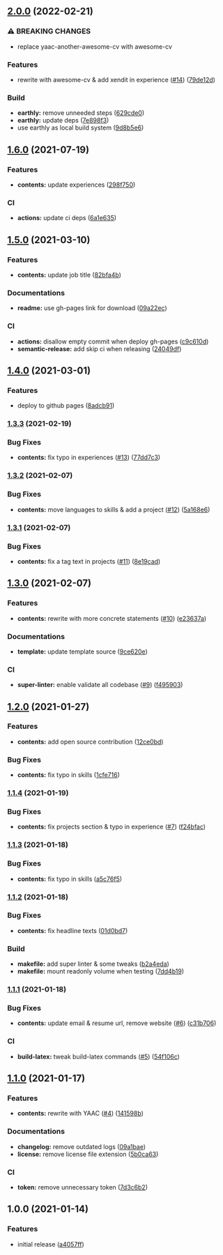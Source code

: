 ## [2.0.0](https://github.com/kirintwn/resume/compare/v1.6.0...v2.0.0) (2022-02-21)


### ⚠ BREAKING CHANGES

* replace yaac-another-awesome-cv with awesome-cv

### Features

* rewrite with awesome-cv & add xendit in experience ([#14](https://github.com/kirintwn/resume/issues/14)) ([79de12d](https://github.com/kirintwn/resume/commit/79de12db3e0c796cc4281a139283ca1ed76097a3))


### Build

* **earthly:** remove unneeded steps ([629cde0](https://github.com/kirintwn/resume/commit/629cde01372c044f6088db81b7ebf846c2136992))
* **earthly:** update deps ([7e898f3](https://github.com/kirintwn/resume/commit/7e898f3b18a1bb621f72c029ca41f8d55bd34997))
* use earthly as local build system ([9d8b5e6](https://github.com/kirintwn/resume/commit/9d8b5e648f8b5fcef13ca1a2e4cd8fa41f0f2bf3))

## [1.6.0](https://github.com/kirintwn/resume/compare/v1.5.0...v1.6.0) (2021-07-19)


### Features

* **contents:** update experiences ([298f750](https://github.com/kirintwn/resume/commit/298f750f977a1c7fed5851155118af8ca8706035))


### CI

* **actions:** update ci deps ([6a1e635](https://github.com/kirintwn/resume/commit/6a1e6352ced981147fa254cc081b581c284623ec))

## [1.5.0](https://github.com/kirintwn/resume/compare/v1.4.0...v1.5.0) (2021-03-10)


### Features

* **contents:** update job title ([82bfa4b](https://github.com/kirintwn/resume/commit/82bfa4b3a2c20497019dffd2fdfbc6ee32f175d9))


### Documentations

* **readme:** use gh-pages link for download ([09a22ec](https://github.com/kirintwn/resume/commit/09a22ec24116bb1829f2288a2440b5df7e6bdbf1))


### CI

* **actions:** disallow empty commit when deploy gh-pages ([c9c610d](https://github.com/kirintwn/resume/commit/c9c610d9dece5f96607c8759fec9173148d4f185))
* **semantic-release:** add skip ci when releasing ([24049df](https://github.com/kirintwn/resume/commit/24049dff28c62f53f19d375e56989e5665e1b301))

## [1.4.0](https://github.com/kirintwn/resume/compare/v1.3.3...v1.4.0) (2021-03-01)


### Features

* deploy to github pages ([8adcb91](https://github.com/kirintwn/resume/commit/8adcb91f0930ad995a6ebd12dd6d35f0aa739117))

### [1.3.3](https://github.com/kirintwn/resume/compare/v1.3.2...v1.3.3) (2021-02-19)


### Bug Fixes

* **contents:** fix typo in experiences ([#13](https://github.com/kirintwn/resume/issues/13)) ([77dd7c3](https://github.com/kirintwn/resume/commit/77dd7c347ffdfd9dc5e5d97e9a760b2fe507c8f4))

### [1.3.2](https://github.com/kirintwn/resume/compare/v1.3.1...v1.3.2) (2021-02-07)


### Bug Fixes

* **contents:** move languages to skills & add a project ([#12](https://github.com/kirintwn/resume/issues/12)) ([5a168e6](https://github.com/kirintwn/resume/commit/5a168e620ded43fcf44c673af026a1dac5b127a0))

### [1.3.1](https://github.com/kirintwn/resume/compare/v1.3.0...v1.3.1) (2021-02-07)


### Bug Fixes

* **contents:** fix a tag text in projects ([#11](https://github.com/kirintwn/resume/issues/11)) ([8e19cad](https://github.com/kirintwn/resume/commit/8e19cad35eee215dfe2c6fe8914d385570bc5a20))

## [1.3.0](https://github.com/kirintwn/resume/compare/v1.2.0...v1.3.0) (2021-02-07)


### Features

* **contents:** rewrite with more concrete statements ([#10](https://github.com/kirintwn/resume/issues/10)) ([e23637a](https://github.com/kirintwn/resume/commit/e23637a209b7a19eee7feacda21399bf3f7604b0))


### Documentations

* **template:** update template source ([9ce620e](https://github.com/kirintwn/resume/commit/9ce620e0c052faf248981c14a7d171a59c9d689b))


### CI

* **super-linter:** enable validate all codebase ([#9](https://github.com/kirintwn/resume/issues/9)) ([f495903](https://github.com/kirintwn/resume/commit/f49590384e9c46703579be31dc09d33308649b5d))

## [1.2.0](https://github.com/kirintwn/resume/compare/v1.1.4...v1.2.0) (2021-01-27)


### Features

* **contents:** add open source contribution ([12ce0bd](https://github.com/kirintwn/resume/commit/12ce0bd38532d7ce7b9971fd97ee5d15910c9d3d))


### Bug Fixes

* **contents:** fix typo in skills ([1cfe716](https://github.com/kirintwn/resume/commit/1cfe716bb4e87612c913d7e3120e60b04c882173))

### [1.1.4](https://github.com/kirintwn/resume/compare/v1.1.3...v1.1.4) (2021-01-19)


### Bug Fixes

* **contents:** fix projects section & typo in experience ([#7](https://github.com/kirintwn/resume/issues/7)) ([f24bfac](https://github.com/kirintwn/resume/commit/f24bfacd8d4b0afb1998789fd161b44db79086a7))

### [1.1.3](https://github.com/kirintwn/resume/compare/v1.1.2...v1.1.3) (2021-01-18)


### Bug Fixes

* **contents:** fix typo in skills ([a5c76f5](https://github.com/kirintwn/resume/commit/a5c76f5d85f536c6e06c49ed142dda326340e7b1))

### [1.1.2](https://github.com/kirintwn/resume/compare/v1.1.1...v1.1.2) (2021-01-18)


### Bug Fixes

* **contents:** fix headline texts ([01d0bd7](https://github.com/kirintwn/resume/commit/01d0bd78c5106d1bc5c2f3e0272c502b09d09c2f))


### Build

* **makefile:** add super linter & some tweaks ([b2a4eda](https://github.com/kirintwn/resume/commit/b2a4eda706ea7d82ebf555bbafd72a42c0ac05d3))
* **makefile:** mount readonly volume when testing ([7dd4b19](https://github.com/kirintwn/resume/commit/7dd4b19f452ed44dac3c368fcea74aea66844d53))

### [1.1.1](https://github.com/kirintwn/resume/compare/v1.1.0...v1.1.1) (2021-01-18)


### Bug Fixes

* **contents:** update email & resume url, remove website ([#6](https://github.com/kirintwn/resume/issues/6)) ([c31b706](https://github.com/kirintwn/resume/commit/c31b706b371e12508bfbf87f886a44374e4a07b4))


### CI

* **build-latex:** tweak build-latex commands ([#5](https://github.com/kirintwn/resume/issues/5)) ([54f106c](https://github.com/kirintwn/resume/commit/54f106cabcb3ef316c6d41b0adf897a2a8616524))

## [1.1.0](https://github.com/kirintwn/resume/compare/v1.0.0...v1.1.0) (2021-01-17)


### Features

* **contents:** rewrite with YAAC ([#4](https://github.com/kirintwn/resume/issues/4)) ([141598b](https://github.com/kirintwn/resume/commit/141598b92b7b8c20e1c31a4454c79cf5c72d6c79))


### Documentations

* **changelog:** remove outdated logs ([09a1bae](https://github.com/kirintwn/resume/commit/09a1baed72b0d2895b0f31a84d19f21cce049a08))
* **license:** remove license file extension ([5b0ca63](https://github.com/kirintwn/resume/commit/5b0ca63cbf924357c5d01ddba4a62a83c5eef8e3))


### CI

* **token:** remove unnecessary token ([7d3c6b2](https://github.com/kirintwn/resume/commit/7d3c6b27374a1edc11d7adaf16a0439a5f2560e9))

## 1.0.0 (2021-01-14)


### Features

* initial release ([a4057ff](https://github.com/kirintwn/resume/commit/a4057ffd5e5175966cdd54505ab57217b0a8e93c))
